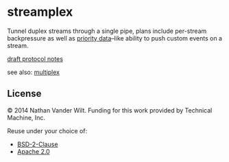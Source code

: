 # streamplex

Tunnel duplex streams through a single pipe, plans include per-stream backpressure as well as [priority data](http://www.slideshare.net/engineerrd/tcp-immediate-data-transfer)–like ability to push custom events on a stream.

[draft protocol notes](https://gist.github.com/natevw/f7934b0f0ef49d8254b6)

see also: [multiplex](https://github.com/maxogden/multiplex)


## License

© 2014 Nathan Vander Wilt.
Funding for this work provided by Technical Machine, Inc.

Reuse under your choice of:

* [BSD-2-Clause](http://opensource.org/licenses/BSD-2-Clause)
* [Apache 2.0](http://www.apache.org/licenses/LICENSE-2.0.html)